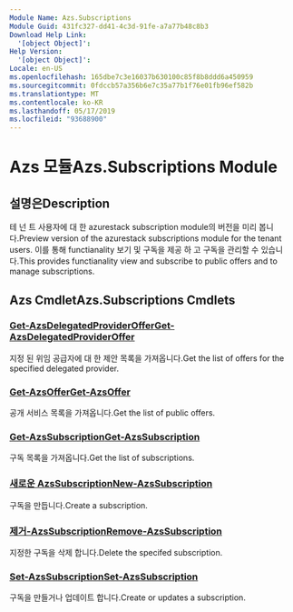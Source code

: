 ```yaml
---
Module Name: Azs.Subscriptions
Module Guid: 431fc327-dd41-4c3d-91fe-a7a77b48c8b3
Download Help Link:
  '[object Object]': 
Help Version:
  '[object Object]': 
Locale: en-US
ms.openlocfilehash: 165dbe7c3e16037b630100c85f8b8ddd6a450959
ms.sourcegitcommit: 0fdccb57a356b6e7c35a77b1f76e01fb96ef582b
ms.translationtype: MT
ms.contentlocale: ko-KR
ms.lasthandoff: 05/17/2019
ms.locfileid: "93688900"
---
```

# <span data-ttu-id="5404f-101">Azs 모듈</span><span class="sxs-lookup"><span data-stu-id="5404f-101">Azs.Subscriptions Module</span></span>
## <span data-ttu-id="5404f-102">설명은</span><span class="sxs-lookup"><span data-stu-id="5404f-102">Description</span></span>
<span data-ttu-id="5404f-103">테 넌 트 사용자에 대 한 azurestack subscription module의 버전을 미리 봅니다.</span><span class="sxs-lookup"><span data-stu-id="5404f-103">Preview version of the azurestack subscriptions module for the tenant users.</span></span> <span data-ttu-id="5404f-104">이를 통해 functianality 보기 및 구독을 제공 하 고 구독을 관리할 수 있습니다.</span><span class="sxs-lookup"><span data-stu-id="5404f-104">This provides functianality view and subscribe to public offers and to manage subscriptions.</span></span>

## <span data-ttu-id="5404f-105">Azs Cmdlet</span><span class="sxs-lookup"><span data-stu-id="5404f-105">Azs.Subscriptions Cmdlets</span></span>
### [<span data-ttu-id="5404f-106">Get-AzsDelegatedProviderOffer</span><span class="sxs-lookup"><span data-stu-id="5404f-106">Get-AzsDelegatedProviderOffer</span></span>](Get-AzsDelegatedProviderOffer.md)
<span data-ttu-id="5404f-107">지정 된 위임 공급자에 대 한 제안 목록을 가져옵니다.</span><span class="sxs-lookup"><span data-stu-id="5404f-107">Get the list of offers for the specified delegated provider.</span></span>

### [<span data-ttu-id="5404f-108">Get-AzsOffer</span><span class="sxs-lookup"><span data-stu-id="5404f-108">Get-AzsOffer</span></span>](Get-AzsOffer.md)
<span data-ttu-id="5404f-109">공개 서비스 목록을 가져옵니다.</span><span class="sxs-lookup"><span data-stu-id="5404f-109">Get the list of public offers.</span></span>

### [<span data-ttu-id="5404f-110">Get-AzsSubscription</span><span class="sxs-lookup"><span data-stu-id="5404f-110">Get-AzsSubscription</span></span>](Get-AzsSubscription.md)
<span data-ttu-id="5404f-111">구독 목록을 가져옵니다.</span><span class="sxs-lookup"><span data-stu-id="5404f-111">Get the list of subscriptions.</span></span>

### [<span data-ttu-id="5404f-112">새로운 AzsSubscription</span><span class="sxs-lookup"><span data-stu-id="5404f-112">New-AzsSubscription</span></span>](New-AzsSubscription.md)
<span data-ttu-id="5404f-113">구독을 만듭니다.</span><span class="sxs-lookup"><span data-stu-id="5404f-113">Create a subscription.</span></span>

### [<span data-ttu-id="5404f-114">제거-AzsSubscription</span><span class="sxs-lookup"><span data-stu-id="5404f-114">Remove-AzsSubscription</span></span>](Remove-AzsSubscription.md)
<span data-ttu-id="5404f-115">지정한 구독을 삭제 합니다.</span><span class="sxs-lookup"><span data-stu-id="5404f-115">Delete the specifed subscription.</span></span>

### [<span data-ttu-id="5404f-116">Set-AzsSubscription</span><span class="sxs-lookup"><span data-stu-id="5404f-116">Set-AzsSubscription</span></span>](Set-AzsSubscription.md)
<span data-ttu-id="5404f-117">구독을 만들거나 업데이트 합니다.</span><span class="sxs-lookup"><span data-stu-id="5404f-117">Create or updates a subscription.</span></span>

